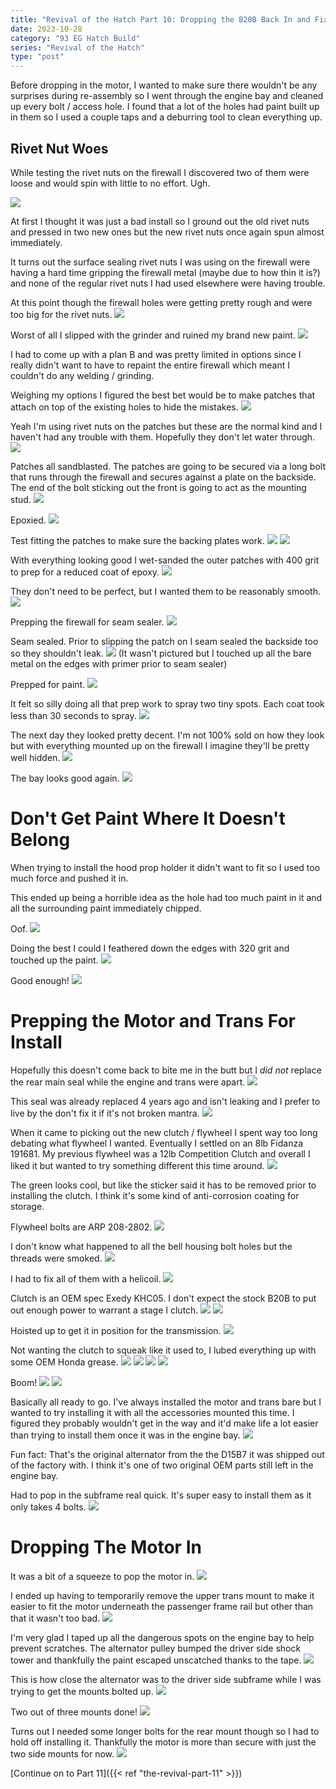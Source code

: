 ```yaml
---
title: "Revival of the Hatch Part 10: Dropping the B20B Back In and Fixing Some Mistakes"
date: 2023-10-28
category: "93 EG Hatch Build"
series: "Revival of the Hatch"
type: "post"
---
```


Before dropping in the motor, I wanted to make sure there wouldn't be any surprises during re-assembly so I went through the engine bay and cleaned up every bolt / access hole. I found that a lot of the holes had paint built up in them so I used a couple taps and a deburring tool to clean everything up.

## Rivet Nut Woes

While testing the rivet nuts on the firewall I discovered two of them were loose and would spin with little to no effort. Ugh.

![](images/1.jpg)

At first I thought it was just a bad install so I ground out the old rivet nuts and pressed in two new ones but the new rivet nuts once again spun almost immediately.

It turns out the surface sealing rivet nuts I was using on the firewall were having a hard time gripping the firewall metal (maybe due to how thin it is?) and none of the regular rivet nuts I had used elsewhere were having trouble.

At this point though the firewall holes were getting pretty rough and were too big for the rivet nuts.
![](images/2.jpg)

Worst of all I slipped with the grinder and ruined my brand new paint.
![](images/3.jpg)

I had to come up with a plan B and was pretty limited in options since I really didn't want to have to repaint the entire firewall which meant I couldn't do any welding / grinding.

Weighing my options I figured the best bet would be to make patches that attach on top of the existing holes to hide the mistakes.
![](images/4.jpg)

Yeah I'm using rivet nuts on the patches but these are the normal kind and I haven't had any trouble with them. Hopefully they don't let water through.
![](images/5.jpg)

Patches all sandblasted. The patches are going to be secured via a long bolt that runs through the firewall and secures against a plate on the backside. The end of the bolt sticking out the front is going to act as the mounting stud.
![](images/6.jpg)

Epoxied.
![](images/7.jpg)

Test fitting the patches to make sure the backing plates work.
![](images/8.jpg)
![](images/10.jpg)

With everything looking good I wet-sanded the outer patches with 400 grit to prep for a reduced coat of epoxy.
![](images/11.jpg)

They don't need to be perfect, but I wanted them to be reasonably smooth.
![](images/12.jpg)

Prepping the firewall for seam sealer.
![](images/9.jpg)

Seam sealed. Prior to slipping the patch on I seam sealed the backside too so they shouldn't leak.
![](images/13.jpg)
(It wasn't pictured but I touched up all the bare metal on the edges with primer prior to seam sealer)

Prepped for paint.
![](images/14.jpg)

It felt so silly doing all that prep work to spray two tiny spots. Each coat took less than 30 seconds to spray.
![](images/15.jpg)

The next day they looked pretty decent. I'm not 100% sold on how they look but with everything mounted up on the firewall I imagine they'll be pretty well hidden.
![](images/16.jpg)

The bay looks good again.
![](images/17.jpg)

# Don't Get Paint Where It Doesn't Belong

When trying to install the hood prop holder it didn't want to fit so I used too much force and pushed it in.

This ended up being a horrible idea as the hole had too much paint in it and all the surrounding paint immediately chipped.

Oof.
![](images/18.jpg)

Doing the best I could I feathered down the edges with 320 grit and touched up the paint.
![](images/19.jpg)

Good enough!
![](images/20.jpg)

# Prepping the Motor and Trans For Install

Hopefully this doesn't come back to bite me in the butt but I _did not_ replace the rear main seal while the engine and trans were apart.
![](images/22.jpg)

This seal was already replaced 4 years ago and isn't leaking and I prefer to live by the don't fix it if it's not broken mantra.
![](images/23.jpg)

When it came to picking out the new clutch / flywheel I spent way too long debating what flywheel I wanted. Eventually I settled on an 8lb Fidanza 191681. My previous flywheel was a 12lb Competition Clutch and overall I liked it but wanted to try something different this time around.
![](images/24.jpg)

The green looks cool, but like the sticker said it has to be removed prior to installing the clutch. I think it's some kind of anti-corrosion coating for storage.

Flywheel bolts are ARP 208-2802.
![](images/25.jpg)

I don't know what happened to all the bell housing bolt holes but the threads were smoked.
![](images/26.jpg)

I had to fix all of them with a helicoil.
![](images/27.jpg)

Clutch is an OEM spec Exedy KHC05. I don't expect the stock B20B to put out enough power to warrant a stage I clutch.
![](images/28.jpg)
![](images/29.jpg)

Hoisted up to get it in position for the transmission.
![](images/30.jpg)

Not wanting the clutch to squeak like it used to, I lubed everything up with some OEM Honda grease.
![](images/31.jpg)
![](images/32.jpg)
![](images/33.jpg)
![](images/34.jpg)

Boom!
![](images/35.jpg)
![](images/36.jpg)

Basically all ready to go. I've always installed the motor and trans bare but I wanted to try installing it with all the accessories mounted this time. I figured they probably wouldn't get in the way and it'd make life a lot easier than trying to install them once it was in the engine bay.
![](images/37.jpg)

Fun fact: That's the original alternator from the the D15B7 it was shipped out of the factory with. I think it's one of two original OEM parts still left in the engine bay.

Had to pop in the subframe real quick. It's super easy to install them as it only takes 4 bolts.
![](images/38.jpg)

# Dropping The Motor In

It was a bit of a squeeze to pop the motor in.
![](images/39.jpg)

I ended up having to temporarily remove the upper trans mount to make it easier to fit the motor underneath the passenger frame rail but other than that it wasn't too bad.
![](images/40.jpg)

I'm very glad I taped up all the dangerous spots on the engine bay to help prevent scratches. The alternator pulley bumped the driver side shock tower and thankfully the paint escaped unscatched thanks to the tape.
![](images/41.jpg)

This is how close the alternator was to the driver side subframe while I was trying to get the mounts bolted up.
![](images/42.jpg)

Two out of three mounts done!
![](images/43.jpg)

Turns out I needed some longer bolts for the rear mount though so I had to hold off installing it. Thankfully the motor is more than secure with just the two side mounts for now.
![](images/44.jpg)

[Continue on to Part 11]({{< ref "the-revival-part-11" >}})
